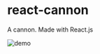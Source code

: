 react-cannon
============

A cannon. Made with React.js

![demo](https://s3.amazonaws.com/kurtzkloud.com/p/cannon-firing.gif)
